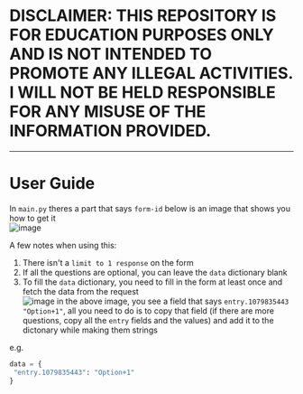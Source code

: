# **DISCLAIMER: THIS REPOSITORY IS FOR EDUCATION PURPOSES ONLY AND IS NOT INTENDED TO PROMOTE ANY ILLEGAL ACTIVITIES. I WILL NOT BE HELD RESPONSIBLE FOR ANY MISUSE OF THE INFORMATION PROVIDED.**
-----------------------------------------
# User Guide

In `main.py` theres a part that says `form-id` below is an image that shows you how to get it   
![image](https://user-images.githubusercontent.com/75402062/145698709-b009a865-2421-47d7-b786-7a6db154144c.png)

A few notes when using this:

1. There isn't a `limit to 1 response` on the form   
2. If all the questions are optional, you can leave the `data` dictionary blank
3. To fill the `data` dictionary, you need to fill in the form at least once and fetch the data from the request  
![image](https://user-images.githubusercontent.com/75402062/145698738-92ce1f0e-6097-40bd-90b1-25c17611239f.png)
in the above image, you see a field that says `entry.1079835443	"Option+1"`, all you need to do is to copy that field (if there are more questions, copy all the `entry` fields and the values) and add it to the dictonary while making them strings  
 
 
 e.g.
 ```py
 data = {
  "entry.1079835443": "Option+1"
 }
 ```
